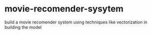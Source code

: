 # movie-recomender-sysytem
build a movie recomender system using techniques like vectorization in building the model
